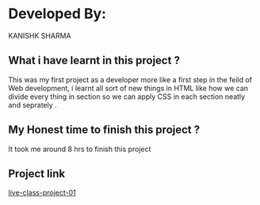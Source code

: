 # Developed By:

KANISHK SHARMA



## What i have learnt in this project ?

This was my first project as a developer more like a first step in the feild of Web development, i learnt all sort of new things in HTML like how we can divide every thing in section so we can apply CSS in each section neatly and seprately .

## My Honest time to finish this project ?

It took me around 8 hrs to finish this project

## Project link

[live-class-project-01](https://kaleidoscopic-sherbet-e393e7.netlify.app/)